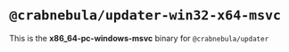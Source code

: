 # `@crabnebula/updater-win32-x64-msvc`

This is the **x86_64-pc-windows-msvc** binary for `@crabnebula/updater`
